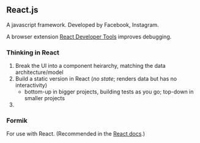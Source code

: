 ## React.js

A javascript framework. Developed by Facebook, Instagram.

A browser extension [React Developer Tools](https://github.com/facebook/react-devtools) improves debugging.

### Thinking in React
1. Break the UI into a component heirarchy, matching the data architecture/model
2. Build a static version in React (*no state*; renders data but has no interactivity)
	- bottom-up in bigger projects, building tests as you go; top-down in smaller projects
3. 

### Formik

For use with React. (Recommended in the [React docs](https://reactjs.org/docs/forms.html).)
<!--stackedit_data:
eyJoaXN0b3J5IjpbMTgzMjUxMDA5MCwtMjEzNjg1NjMyNSwxNj
YwMjAyNzEwLDIxNDU0ODg2OF19
-->